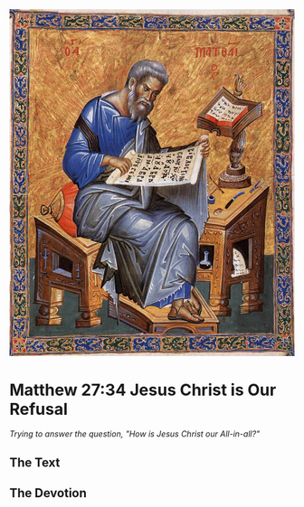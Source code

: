 <img class="intro-right" src="art-matthew.jpg">

# Matthew 27:34 Jesus Christ is Our Refusal

*Trying to answer the question, "How is Jesus Christ our All-in-all?"*

## The Text

## The Devotion